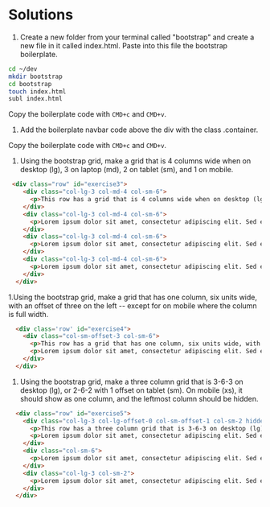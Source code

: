 # Solutions


1. Create a new folder from your terminal called "bootstrap" and create a new file in it called index.html. Paste into this file the bootstrap boilerplate.

  ```bash
  cd ~/dev
  mkdir bootstrap
  cd bootstrap
  touch index.html
  subl index.html
  ```
  Copy the boilerplate code with `CMD+c` and `CMD+v`.
  
1. Add the boilerplate navbar code above the div with the class .container.

  Copy the boilerplate code with `CMD+c` and `CMD+v`.

1. Using the bootstrap grid, make a grid that is 4 columns wide when on desktop (lg), 3 on laptop (md), 2 on tablet (sm), and 1 on mobile.  

  ```html
   <div class="row" id="exercise3">  
      <div class="col-lg-3 col-md-4 col-sm-6">
        <p>This row has a grid that is 4 columns wide when on desktop (lg), 3 on laptop (md), 2 on tablet (sm), and 1 on mobile.</p>
      </div>
      <div class="col-lg-3 col-md-4 col-sm-6">
        <p>Lorem ipsum dolor sit amet, consectetur adipiscing elit. Sed et leo leo.</p>
      </div>
      <div class="col-lg-3 col-md-4 col-sm-6">
        <p>Lorem ipsum dolor sit amet, consectetur adipiscing elit. Sed et leo leo.</p>
      </div>
      <div class="col-lg-3 col-md-4 col-sm-6">
        <p>Lorem ipsum dolor sit amet, consectetur adipiscing elit. Sed et leo leo.</p>
      </div>
    </div>
  ```

1.Using the bootstrap grid, make a grid that has one column, six units wide, with an offset of three on the left -- except for on mobile where the column is full width.

  ```html
    <div class='row' id="exercise4">
      <div class="col-sm-offset-3 col-sm-6">
        <p>This row has a grid that has one column, six units wide, with an offset of three on the left -- except for on mobile where the column is full width.</p>
        <p>Lorem ipsum dolor sit amet, consectetur adipiscing elit. Sed et leo leo. Suspendisse ut tincidunt felis, nec efficitur nulla. Morbi auctor, nulla non varius molestie, magna ligula ullamcorper erat, quis aliquet dui arcu in neque.</p>
      </div>
    </div> 
  ```

1.  Using the bootstrap grid, make a three column grid that is 3-6-3 on desktop (lg), or 2-6-2 with 1 offset on tablet (sm). On mobile (xs), it should show as one column, and the leftmost column should be hidden.
  
  ```html
    <div class="row" id="exercise5">
      <div class="col-lg-3 col-lg-offset-0 col-sm-offset-1 col-sm-2 hidden-xs">
        <p>This row has a three column grid that is 3-6-3 on desktop (lg), or 2-6-2 with 1 offset on tablet (sm). On mobile (xs), it should show as one column, and the leftmost column (this one!) is hidden.</p>
        <p>Lorem ipsum dolor sit amet, consectetur adipiscing elit. Sed et leo leo.</p>
      </div>
      <div class="col-sm-6">
        <p>Lorem ipsum dolor sit amet, consectetur adipiscing elit. Sed et leo leo.</p>
      </div>
      <div class="col-lg-3 col-sm-2">
        <p>Lorem ipsum dolor sit amet, consectetur adipiscing elit. Sed et leo leo.</p>
      </div>
    </div>
  ```
